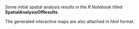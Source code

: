 Some initial spatial analysis results in the *R Notebook* titled **SpatialAnalysisOfResults**.

The generated interactive maps are also attached in *html* format.
